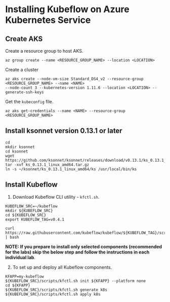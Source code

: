 # Installing Kubeflow on Azure Kubernetes Service

## Create AKS
Create a resource group to host AKS.
```
az group create --name <RESOURCE_GROUP_NAME> --location <LOCATION>
```

Create a cluster
```
az aks create --node-vm-size Standard_DS4_v2 --resource-group <RESOURCE_GROUP_NAME> --name <NAME> 
--node-count 3 --kubernetes-version 1.11.6 --location <LOCATION> --generate-ssh-keys
```
Get the `kubeconfig` file.
```
az aks get-credentials --name <NAME> --resource-group <RESOURCE_GROUP_NAME>
```

## Install ksonnet version 0.13.1 or later
```
cd
mkdir ksonnet
cd ksonnet
wget https://github.com/ksonnet/ksonnet/releases/download/v0.13.1/ks_0.13.1_linux_amd64.tar.gz
tar -xvf ks_0.13.1_linux_amd64.tar.gz
ln -s ~/ksonnet/ks_0.13.1_linux_amd64/ks /usr/local/bin/ks
```

## Install Kubeflow
1. Download Kubeflow CLI utility - `kfctl.sh`.
```
KUBEFLOW_SRC=~/kubeflow
mkdir ${KUBEFLOW_SRC}
cd ${KUBEFLOW_SRC}
export KUBEFLOW_TAG=v0.4.1

curl https://raw.githubusercontent.com/kubeflow/kubeflow/${KUBEFLOW_TAG}/scripts/download.sh | bash
```

**NOTE: If you prepare to install only selected components (recommended for the labs) skip the below step and follow the instructions in each individual lab**.

2. To set up and deploy all Kubeflow components. 

```
KFAPP=my-kubeflow
${KUBEFLOW_SRC}/scripts/kfctl.sh init ${KFAPP} --platform none
cd ${KFAPP}
${KUBEFLOW_SRC}/scripts/kfctl.sh generate k8s
${KUBEFLOW_SRC}/scripts/kfctl.sh apply k8s
```


